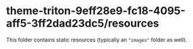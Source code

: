 # theme-triton-9eff28e9-fc18-4095-aff5-3ff2dad23dc5/resources

This folder contains static resources (typically an `"images"` folder as well).

